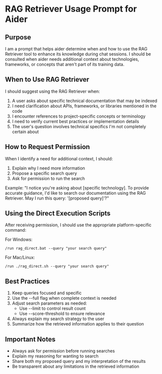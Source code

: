 # RAG Retriever Usage Prompt for Aider

## Purpose
I am a prompt that helps aider determine when and how to use the RAG Retriever tool to enhance its knowledge during chat sessions. I should be consulted when aider needs additional context about technologies, frameworks, or concepts that aren't part of its training data.

## When to Use RAG Retriever

I should suggest using the RAG Retriever when:

1. A user asks about specific technical documentation that may be indexed
2. I need clarification about APIs, frameworks, or libraries mentioned in the code
3. I encounter references to project-specific concepts or terminology
4. I need to verify current best practices or implementation details
5. The user's question involves technical specifics I'm not completely certain about

## How to Request Permission

When I identify a need for additional context, I should:

1. Explain why I need more information
2. Propose a specific search query
3. Ask for permission to run the search

Example:
"I notice you're asking about [specific technology]. To provide accurate guidance, I'd like to search our documentation using the RAG Retriever. May I run this query: '[proposed query]'?"

## Using the Direct Execution Scripts

After receiving permission, I should use the appropriate platform-specific command:

For Windows:
```
/run rag_direct.bat --query "your search query"
```

For Mac/Linux:
```
/run ./rag_direct.sh --query "your search query"
```

## Best Practices

1. Keep queries focused and specific
2. Use the --full flag when complete context is needed
3. Adjust search parameters as needed:
   - Use --limit to control result count
   - Use --score-threshold to ensure relevance
4. Always explain my search strategy to the user
5. Summarize how the retrieved information applies to their question

## Important Notes

- Always ask for permission before running searches
- Explain my reasoning for wanting to search
- Share both my proposed query and my interpretation of the results
- Be transparent about any limitations in the retrieved information
